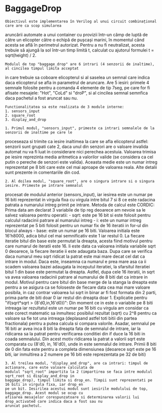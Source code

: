 # BaggageDrop

	Obiectivul este implementarea în Verilog al unui circuit combinațional care are ca scop simularea
aruncării automate a unui container cu provizii într-un câmp de luptă de către un elicopter către o echipă
de pușcași marini, în momentul când acesta se află în perimetrul autorizat. Pentru a nu fi neutralizat,
acesta trebuie să ajungă la sol într-un timp limită t, calculat cu ajutorul formulei t = sqrt(height) / 2.

	Modulul de top "baggage_drop" are 6 intrari (4 senzorii de inaltime), al cincilea timpul limita acceptat 
in care trebuie sa coboare elicopterul si al saselea un semnal care indica daca elicopterul se afla in
parametrul de aruncare. Are 5 iesiri: primele 4 semnale folosite pentru a comanda 4 elemente de tip 7seg,
pe care for fi afisate mesajele: "Hot", "CoLd" si "droP", si al cincilea semnal semnfica daca pachetul
a fost aruncat sau nu.

	Functionalitatea sa este realizata de 3 module interne:
	1. sensors_input
	2. square_root
	3. display_and_drop
	
	1. Primul modul, "sensors_input", primeste ca intrari semnalele de la senzorii de inaltime pe care le 
proceseaza si trimite ca iesire inaltimea la care se afla elicopterul astfel: senzorii sunt grupati cate 2,
daca unul din senzori are o valoare invalida automat nu va fi luat in considerare nici perechea acestuia.
Valoarea trimisa pe iesire reprezinta media aritmetica a valorilor valide (se considera ca cel putin o pereche
de senzori este valida). Aceasta medie este un numar intreg reprezentat pe 8 biti care este cel mai aproape
de valoarea reala. Alte detalii sunt prezente in comentariile din cod.

	2. Al doilea modul, "square_root", are o singura intrare si o singura iesire. Primeste pe intrare semnalul
procesat de modulul anterior (sensors_input), iar iesirea este un numar pe 16 biti reprezentat in virgula
fixa cu virgula intre bitul 7 si 8 ce este radacina patrata a numarului intreg primit pe intrare.
Metoda de calcul este CORDIC:
	Prima data am declarat 3 variabile de tip reg deoarece am nevoie sa le salvez valoarea pentru operatii:
	- sqrt: este pe 16 bit si este folosit pentru calculul radacinii patrare al numarului intreg
	- i: este un numar intreg reprezentat pe 5 biti folosit pentru un numar fix de 16 iteratii in for-ul din
	blocul always
	- base: este un numar pe 16 biti. Valoarea initiala este 16'h8000, adica bitul cel mai semnificativ este
	1 iar restul 0.
	La fiecare iteratie bitul din base este permutat la dreapta, acesta fiind motivul pentru care numarul
	de iteratii este 16. Ii este data ca valoarea initiala variabile sqrt 0 deoarece, la fiecare iteratie ii este
	adaugata baza. Dupa care se verifica daca numarul meu sqrt ridicat la patrat este mai mare decat cel dat ca
	intrare in modul. Daca este, inseamna ca numarul e prea mare asa ca ii scadem valoarea bazei adaugata la
	inceputul iteratiei, la sfarsitul iteratiei bitul 1 din base este permutat la dreapta. Astfel, dupa cele
	16 iteratii, in sqrt va avea valoarea radacinii patrare al numarului de 8 biti dat ca intrare in modul.
	Motivul pentru care bitul din base merge de la stanga la dreapta este pentru a se asigura ca se foloseste
	de fiecare data cea mai mare valoare posibila, in caz contrar valoarea lui sqrt in binar ar fi fost formata
	din 2 parti, prima parte de biti doar 0 iar restul din dreapta doar 1.
	Explicatie pentru "if(sqrt*sqrt > {8'd0,in,16'd0})": Din moment ce in este o variabile pe 8 biti intreaga
	iar rezultatul este un numar pe 16 biti cu virgula am considar ca este corect matematic sa inmultesc posibilul
	rezultat (sqrt) cu 2^8 pentru ca valoare sa fie tot una intreaga (deplasand astfel toti bitii din partea
	fractionala) pentru a putea calcula si compara valorile. Asadar, semnalul pe 16 biti ar avea inca 8 biti
	la dreapta fata de semnalul de intrare, iar la ridicarea sa la patrat pentru verificarea conditiei din if
	duce la 16 biti in coada semnalului. Din acest motiv ridicarea la patrat a valorii sqrt este comparata
	cu {8'd0, in, 16'd0}, unde in este semnalul de intrare. Primii 8 biti de 0 din fata este pentru a completa
	dimensiunea (deoarece sqrt este pe 16 biti, iar inmultirea a 2 numere pe 16 biti este reprezentata pe 32 de
	biti)
	
	3. Al treilea modul, "display_and_drop", are ca intrari: timpul de actionare, care este valoare calculata de
	modulul "sqrt_root" impartita la 2 (impartirea se faca intre modulul sqrt_root si display_and_drop in
	baggage_drop), timpul limita si drop_en. Timpii sunt reprezentati pe 16 biti in virgula fixa, iar drop_en
	pe un bit. Iesirilea acestui modul sunt iesirile modulului de top, baggage_drop. Acest modul se ocup cu
	afisarea mesajelor corespunzatoare si determinarea valorii lui drop_activated care indica daca a fost sau nu
	aruncat pachetul.
